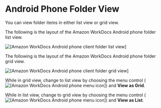 # Android Phone Folder View<a name="android_phone_folder_view"></a>

You can view folder items in either list view or grid view\. 

The following is the layout of the Amazon WorkDocs Android phone folder list view\.

![\[Amazon WorkDocs Android phone client folder list view\]](http://docs.aws.amazon.com/workdocs/latest/userguide/images/android_phone_list_view.png)

The following is the layout of the Amazon WorkDocs Android phone folder grid view\.

![\[Amazon WorkDocs Android phone client folder grid view\]](http://docs.aws.amazon.com/workdocs/latest/userguide/images/android_phone_grid_view.png)

While in grid view, change to list view by choosing the menu control \(![\[Amazon WorkDocs Android phone menu icon\]](http://docs.aws.amazon.com/workdocs/latest/userguide/images/android_phone_menu_icon.png)\) and **View as Grid**\. 

While in list view, change to grid view by choosing the menu control \(![\[Amazon WorkDocs Android phone menu icon\]](http://docs.aws.amazon.com/workdocs/latest/userguide/images/android_phone_menu_icon.png)\) and **View as List**\. 